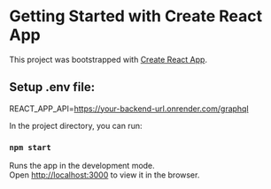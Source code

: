 # Getting Started with Create React App

This project was bootstrapped with [Create React App](https://github.com/facebook/create-react-app).


## Setup .env file:

REACT_APP_API=https://your-backend-url.onrender.com/graphql

In the project directory, you can run:

### `npm start`

Runs the app in the development mode.\
Open [http://localhost:3000](http://localhost:3000) to view it in the browser.


